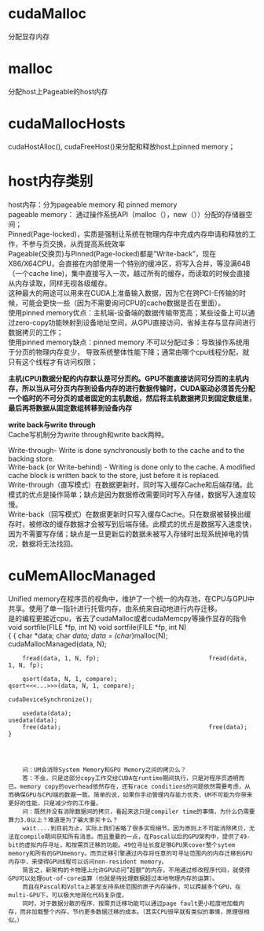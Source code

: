 # cudaMalloc #  
分配显存内存  
# malloc  #  
分配host上Pageable的host内存
# cudaMallocHosts  #    
cudaHostAlloc(), cudaFreeHost()来分配和释放host上pinned memory；


# host内存类别 #
host内存：分为pageable memory 和 pinned memory    
pageable memory： 通过操作系统API（malloc（），new（））分配的存储器空间；   
Pinned(Page-locked)，实质是强制让系统在物理内存中完成内存申请和释放的工作，不参与页交换，从而提高系统效率    
Pageable(交换页)与Pinned(Page-locked)都是“Write-back”，现在X86/X64CPU，会直接在内部使用一个特别的缓冲区，将写入合并，等没满64B（一个cache line)，集中直接写入一次，越过所有的缓存，而读取的时候会直接从内存读取，同样无视各级缓存。  
这种最大的用途可以用来在CUDA上准备输入数据，因为它在跨PCI-E传输的时候，可能会更快一些（因为不需要询问CPU的cache数据是否在里面）。  
使用pinned memory优点：主机端-设备端的数据传输带宽高；某些设备上可以通过zero-copy功能映射到设备地址空间，从GPU直接访问，省掉主存与显存间进行数据拷贝的工作；  
使用pinned memory缺点：pinned memory 不可以分配过多：导致操作系统用于分页的物理内存变少， 导致系统整体性能下降；通常由哪个cpu线程分配，就只有这个线程才有访问权限；  

**主机(CPU)数据分配的内存默认是可分页的。GPU不能直接访问可分页的主机内存，所以当从可分页内存到设备内存的进行数据传输时，CUDA驱动必须首先分配一个临时的不可分页的或者固定的主机数组，然后将主机数据拷贝到固定数组里，最后再将数据从固定数组转移到设备内存**  

**write back与write through**    
Cache写机制分为write through和write back两种。  

Write-through- Write is done synchronously both to the cache and to the backing store.  
Write-back (or Write-behind) - Writing is done only to the cache. A modified cache block is written back to the store, just before it is replaced.  
Write-through（直写模式）在数据更新时，同时写入缓存Cache和后端存储。此模式的优点是操作简单；缺点是因为数据修改需要同时写入存储，数据写入速度较慢。  
Write-back（回写模式）在数据更新时只写入缓存Cache。只在数据被替换出缓存时，被修改的缓存数据才会被写到后端存储。此模式的优点是数据写入速度快，因为不需要写存储；缺点是一旦更新后的数据未被写入存储时出现系统掉电的情况，数据将无法找回。  



# cuMemAllocManaged #  

Unified memory在程序员的视角中，维护了一个统一的内存池，在CPU与GPU中共享。使用了单一指针进行托管内存，由系统来自动地进行内存迁移。  
是的编程更接近cpu，省去了cudaMalloc或者cudaMemcpy等操作显存的指令  
    void sortfile(FILE *fp, int N)                       void sortfile(FILE *fp, int N)                   
    {                                                    {
        char *data;                                          char *data; 
        data = (char*)malloc(N);                             cudaMallocManaged(data, N);

        fread(data, 1, N, fp);                               fread(data, 1, N, fp);

        qsort(data, N, 1, compare);                          qsort<<<...>>>(data, N, 1, compare);
                                                             cudaDeviceSynchronize();

        usedata(data);                                       usedata(data);
        free(data);                                          free(data);
    }
    
    
    
    
        问：UM会消除System Memory和GPU Memory之间的拷贝么？
        答：不会，只是这部分copy工作交给CUDA在runtime期间执行，只是对程序员透明而已。memory copy的overhead依然存在，还有race conditions的问题依然需要考虑，从而确保GPU与CPU端的数据一致。简单的说，如果你手动管理内存能力优秀，UM不可能为你带来更好的性能，只是减少你的工作量。
        问：既然并没有消除数据间的拷贝，看起来这只是compiler time的事情，为什么仍需要算力3.0以上？难道是为了骗大家买卡么？
        wait....到目前为止，实际上我们省略了很多实现细节。因为原则上不可能消除拷贝，无法在compile期间获知所有消息。而且重要的一点，在Pascal以后的GPU架构中，提供了49-bit的虚拟内存寻址，和按需页迁移的功能。49位寻址长度足够GPU来cover整个sytem memory和所有的GPUmemory。而页迁移引擎通过内存将任意的可寻址范围内的内存迁移到GPU内存中，来使得GPU线程可以访问non-resident memory。
        简言之，新架构的卡物理上允许GPU访问”超额“的内存，不用通过修改程序代码，就使得GPU可以处理out-of-core运算（也就是待处理数据超过本地物理内存的运算）。
        而且在Pascal和Volta上甚至支持系统范围的原子内存操作，可以跨越多个GPU，在multi-GPU下，可以极大地简化代码复杂度。
        同时，对于数据分散的程序，按需页迁移功能可以通过page fault更小粒度地加载内存，而非加载整个内存，节约更多数据迁移的成本。（其实CPU很早就有类似的事情，原理很相似。）
